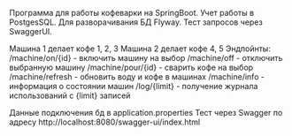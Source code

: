 Программа для работы кофеварки на SpringBoot.
Учет работы в PostgesSQL. Для разворачивания БД Flyway.
Тест запросов через SwaggerUI.

Машина 1 делает кофе 1, 2, 3
Машина 2 делает кофе 4, 5
Эндпойнты:
/machine/on/{id} - включить машину на выбор
/machine/off - отключить выбранную машину
/machine/pour/{id} - сварить кофе на выбор
/machine/refresh - обновить воду и кофе в машинах
/machine/info - информация о состоянии машин
/log/{limit} - получение журнала использований с {limit} записей

Данные подключения бд в application.properties
Тест через Swagger по адресу http://localhost:8080/swagger-ui/index.html
